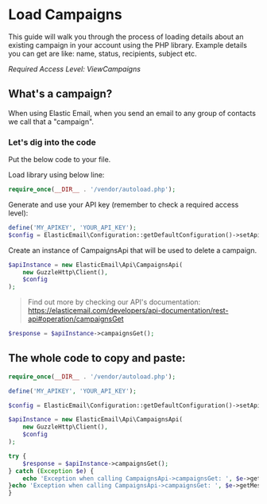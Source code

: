 # Load Campaigns

This guide will walk you through the process of loading details about an existing campaign in your account using the PHP library. Example details you can get are like: name, status, recipients, subject etc.

*Required Access Level: ViewCampaigns*

## What's a campaign?
When using Elastic Email, when you send an email to any group of contacts we call that a "campaign".

### Let's dig into the code

Put the below code to your file.

Load library using below line:

```php
require_once(__DIR__ . '/vendor/autoload.php');
```

Generate and use your API key (remember to check a required access level): 

```php
define('MY_APIKEY', 'YOUR_API_KEY');
$config = ElasticEmail\Configuration::getDefaultConfiguration()->setApiKey('X-ElasticEmail-ApiKey', MY_APIKEY);
```

Create an instance of CampaignsApi that will be used to delete a campaign.

```php
$apiInstance = new ElasticEmail\Api\CampaignsApi(
    new GuzzleHttp\Client(),
    $config
);
```

> Find out more by checking our API's documentation: https://elasticemail.com/developers/api-documentation/rest-api#operation/campaignsGet

```php
$response = $apiInstance->campaignsGet();
```

## The whole code to copy and paste:

```php
require_once(__DIR__ . '/vendor/autoload.php');

define('MY_APIKEY', 'YOUR_API_KEY');

$config = ElasticEmail\Configuration::getDefaultConfiguration()->setApiKey('X-ElasticEmail-ApiKey', MY_APIKEY);

$apiInstance = new ElasticEmail\Api\CampaignsApi(
    new GuzzleHttp\Client(),
    $config
);

try {
    $response = $apiInstance->campaignsGet();
} catch (Exception $e) {
    echo 'Exception when calling CampaignsApi->campaignsGet: ', $e->getMessage(), PHP_EOL;
}echo 'Exception when calling CampaignsApi->campaignsGet: ', $e->getMessage(), PHP_EOL;
}
```
